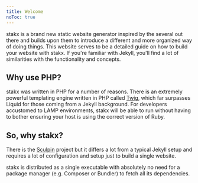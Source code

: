 ```yaml
---
title: Welcome
noToc: true
---
```


stakx is a brand new static website generator inspired by the several out there and builds upon them to introduce a different and more organized way of doing things. This website serves to be a detailed guide on how to build your website with stakx. If you're familiar with Jekyll, you'll find a lot of similarities with the functionality and concepts.

## Why use PHP?

stakx was written in PHP for a number of reasons. There is an extremely powerful templating engine written in PHP called [Twig](http://twig.sensiolabs.org/), which far surpasses Liquid for those coming from a Jekyll background. For developers accustomed to LAMP environments, stakx will be able to run without having to bother ensuring your host is using the correct version of Ruby.

## So, why stakx?

There is the [Sculpin](https://sculpin.io/) project but it differs a lot from a typical Jekyll setup and requires a lot of configuration and setup just to build a single website.

stakx is distributed as a single executable with absolutely no need for a package manager (e.g. Composer or Bundler) to fetch all its dependencies.
